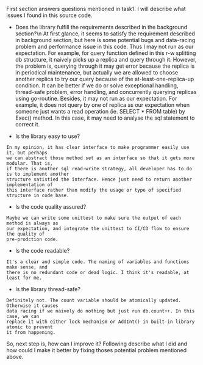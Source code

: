First section answers questions mentioned in task1. I will describe what issues I found
in this source code.

* Does the library fulfill the requirements described in the background section?\n
At first glance, it seems to satisfy the requirement described in background section,
but here is some potential bugs and data-racing problem and performance issue in this code.
Thus I may not run as our expectation. For example, for query function defined in this
r-w splitting db structure, it naively picks up a replica and query through it. However,
the problem is, querying through it may get error because the replica is in periodical
maintenance, but actually we are allowed to choose another replica to try our query because
of the at-least-one-replica-up condition.
It can be better if we do or solve exceptional handling, thread-safe problem, error handling,
and concurrently querying replicas using go-routine.
Besides, it may not run as our expectation. For example, it does not query by one of replica
as our expectation when someone just wants a read operation (ie. SELECT * FROM table) by
Exec() method. In this case, it may need to analyse the sql statement to correct it.

* Is the library easy to use?
```
In my opinion, it has clear interface to make programmer easily use it, but perhaps
we can abstract those method set as an interface so that it gets more modular. That is,
if there is another sql read-write strategy, all developer has to do is to implement another
structure satistied the interface. Hence just need to return another implementation of
this interface rather than modify the usage or type of specified structure in code base.
```

* Is the code quality assured?
```
Maybe we can write some unittest to make sure the output of each method is always as
our expectation, and integrate the unittest to CI/CD flow to ensure the quality of
pre-prodction code.
```

* Is the code readable?
```
It's a clear and simple code. The naming of variables and functions make sense, and
there is no redundant code or dead logic. I think it's readable, at least for me.
```

* Is the library thread-safe?
```
Definitely not. The count variable should be atomically updated. Otherwise it causes
data racing if we naively do nothing but just run db.count++. In this case, we can
replace it with either lock mechanism or AddInt() in built-in library atomic to prevent
it from happening.
```

So, next step is, how can I improve it? Following describe what I did and how could
I make it better by fixing thoses potential problem mentioned above.

